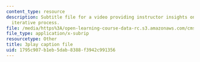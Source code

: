 ```yaml
---
content_type: resource
description: Subtitle file for a video providing instructor insights on teaching the
  iterative process.
file: /media/https%3A/open-learning-course-data-rc.s3.amazonaws.com/cms-611j-creating-video-games-fall-2014/1795c907b1eb5dab8388f3942c991356_B3_z1qTD2ZE.vtt
file_type: application/x-subrip
resourcetype: Other
title: 3play caption file
uid: 1795c907-b1eb-5dab-8388-f3942c991356
---
```


